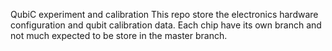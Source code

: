 QubiC experiment and calibration
This repo store the electronics hardware configuration and qubit calibration data.
Each chip have its own branch and not much expected to be store in the master branch. 
